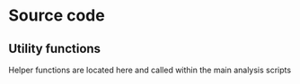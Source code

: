 # Source code

## Utility functions
Helper functions are located here and called within the main analysis scripts
